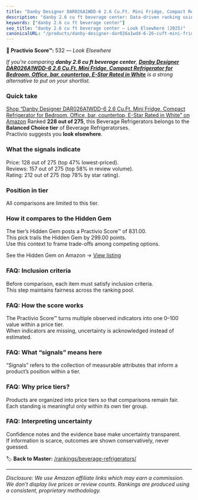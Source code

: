 ```yaml
---
title: "Danby Designer DAR026A1WDD-6 2.6 Cu.Ft. Mini Fridge, Compact Refrigerator for Bedroom, Office, bar, countertop, E-Star Rated in White"
description: "danby 2.6 cu ft beverage center: Data-driven ranking using the Practivio Score™. Positioned by quality, value, demand, findability, momentum."
keywords: ["danby 2.6 cu ft beverage center"]
seo_title: "danby 2.6 cu ft beverage center — Look Elsewhere (2025)"
canonicalURL: "/products/danby-designer-dar026a1wdd-6-26-cuft-mini-fridge-compact-refrigerator-for-bedroom-office-bar-countertop-e-star-rated-in-white-B07TK552ZK/"
---
```


**🚫 Practivio Score™:** 532 — _Look Elsewhere_


*If you're comparing **danby 2.6 cu ft beverage center**, **[Danby Designer DAR026A1WDD-6 2.6 Cu.Ft. Mini Fridge, Compact Refrigerator for Bedroom, Office, bar, countertop, E-Star Rated in White](https://www.amazon.com/dp/B07TK552ZK?tag=practivio-20)** is a strong alternative to put on your shortlist.*
### Quick take
[Shop “Danby Designer DAR026A1WDD-6 2.6 Cu.Ft. Mini Fridge, Compact Refrigerator for Bedroom, Office, bar, countertop, E-Star Rated in White” on Amazon](https://www.amazon.com/dp/B07TK552ZK?tag=practivio-20)
Ranked **228 out of 275**, this Beverage Refrigerators belongs to the **Balanced Choice tier** of Beverage Refrigeratorses.  
Practivio suggests you **look elsewhere**.

### What the signals indicate
Price: 128 out of 275 (top 47% lowest-priced).  
Reviews: 157 out of 275 (top 58% in review volume).  
Rating: 212 out of 275 (top 78% by star rating).  

### Position in tier
All comparisons are limited to this tier.

### How it compares to the Hidden Gem
The tier’s Hidden Gem posts a Practivio Score™ of 831.00.  
This pick trails the Hidden Gem by 299.00 points.  
Use this context to frame trade-offs among competing options.  

See the Hidden Gem on Amazon → [View listing](https://www.amazon.com/dp/B0786TJC33?tag=practivio-20)

### FAQ: Inclusion criteria
Before comparison, each item must satisfy inclusion criteria.  
This step maintains fairness across the ranking pool.

### FAQ: How the score works
The Practivio Score™ turns multiple observed indicators into one 0–100 value within a price tier.  
When indicators are missing, uncertainty is acknowledged instead of estimated.

### FAQ: What “signals” means here
“Signals” refers to the collection of measurable attributes that inform a product’s position within a tier.

### FAQ: Why price tiers?
Products are organized into price tiers so that comparisons remain fair.  
Each standing is meaningful only within its own tier group.

### FAQ: Interpreting uncertainty
Confidence notes and the evidence base make uncertainty transparent.  
If information is scarce, outcomes are shown conservatively, never guessed.


🏷️ **Back to Master:** [/rankings/beverage-refrigerators/](/rankings/beverage-refrigerators/)

---
_Disclosure: We use Amazon affiliate links which may earn a commission. We don’t display live prices or review counts. Rankings are produced using a consistent, proprietary methodology._
